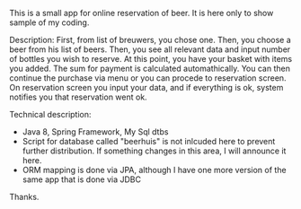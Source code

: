 This is a small app for online reservation of beer. It is here only to show sample of my coding.

Description:
First, from list of breuwers, you chose one. Then, you choose a beer from his list of beers. 
Then, you see all relevant data and input number of bottles you wish to reserve. 
At this point, you have your basket with items you added. The sum for payment is calculated automathically. 
You can then continue the purchase via menu or you can procede to reservation screen. 
On reservation screen you input your data, and if everything is ok, system notifies you that reservation went ok.

Technical description:
- Java 8, Spring Framework, My Sql dtbs
- Script for database called "beerhuis" is not inlcuded here to prevent further distribution. 
If something changes in this area, I will announce it here. 
- ORM mapping is done via JPA, although I have one more version of the same app that is done via JDBC

Thanks.
